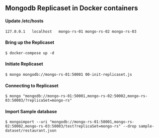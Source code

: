## Mongodb Replicaset in Docker containers

#### Update /etc/hosts
```
127.0.0.1   localhost   mongo-rs-01 mongo-rs-02 mongo-rs-03
```

#### Bring up the Replicaset
```
$ docker-compose up -d
```

#### Initiate Replicaset
```
$ mongo mongodb://mongo-rs-01:50001 00-init-replicaset.js
```

#### Connecting to Replicaset
```
$ mongo "mongodb://mongo-rs-01:50001,mongo-rs-02:50002,mongo-rs-03:50003/?replicaSet=mongo-rs"
```

#### Import Sample database
```
$ mongoimport --uri "mongodb://mongo-rs-01:50001,mongo-rs-02:50002,mongo-rs-03:50003/test?replicaSet=mongo-rs" --drop sample-dataset/restaurant.json
```
